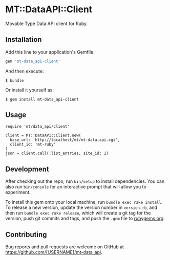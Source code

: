 # MT::DataAPI::Client

Movable Type Data API client for Ruby. 

## Installation

Add this line to your application's Gemfile:

```ruby
gem 'mt-data_api-client'
```

And then execute:

    $ bundle

Or install it yourself as:

    $ gem install mt-data_api-client

## Usage
    require 'mt/data_api/client'

    client = MT::DataAPI::Client.new(
      base_url: 'http://localhost/mt/mt-data-api.cgi',
      client_id: 'mt-ruby'
    )
    json = client.call(:list_entries, site_id: 1)

## Development

After checking out the repo, run `bin/setup` to install dependencies. You can also run `bin/console` for an interactive prompt that will allow you to experiment.

To install this gem onto your local machine, run `bundle exec rake install`. To release a new version, update the version number in `version.rb`, and then run `bundle exec rake release`, which will create a git tag for the version, push git commits and tags, and push the `.gem` file to [rubygems.org](https://rubygems.org).

## Contributing

Bug reports and pull requests are welcome on GitHub at https://github.com/[USERNAME]/mt-data_api.

